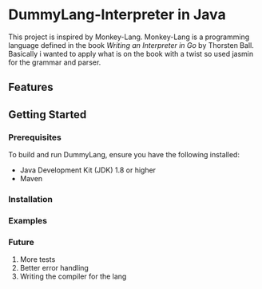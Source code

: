 # DummyLang-Interpreter in Java

This project is inspired by Monkey-Lang. Monkey-Lang is a programming language defined in the book *Writing an Interpreter in Go* by Thorsten Ball. Basically i wanted to apply what is on the book with a twist so used jasmin for the grammar and parser.

## Features

## Getting Started

### Prerequisites

To build and run DummyLang, ensure you have the following installed:

- Java Development Kit (JDK) 1.8 or higher
- Maven

### Installation
   
### Examples

### Future

   1. More tests
   2. Better error handling
   3. Writing the compiler for the lang
